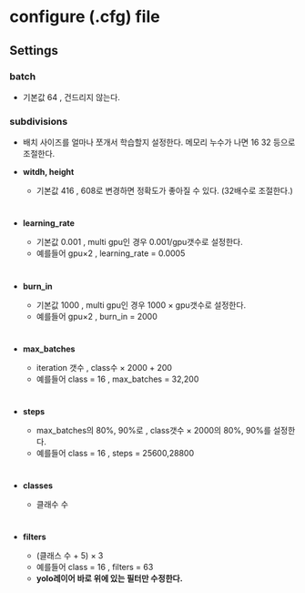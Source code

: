 # configure (.cfg) file

## Settings

### **batch**
  - 기본값 64 , 건드리지 않는다.
  
### **subdivisions**
  - 배치 사이즈를 얼마나 쪼개서 학습할지 설정한다. 메모리 누수가 나면 16 32 등으로 조절한다.
  
- **witdh, height**
  - 기본값 416 , 608로 변경하면 정확도가 좋아질 수 있다. (32배수로 조절한다.)
  #
- **learning_rate**
  - 기본값 0.001 , multi gpu인 경우 0.001/gpu갯수로 설정한다.  
  - 예를들어 gpu×2 , learning_rate = 0.0005  
  #
- **burn_in**
  - 기본값 1000 , multi gpu인 경우 1000 × gpu갯수로 설정한다.  
  - 예를들어 gpu×2 , burn_in = 2000  
  #
- **max_batches**
  - iteration 갯수 , class수 × 2000 + 200  
  - 예를들어 class = 16 , max_batches = 32,200  
  #
- **steps**  
  - max_batches의 80%, 90%로 , class갯수 × 2000의 80%, 90%를 설정한다.  
  - 예를들어 class = 16 , steps = 25600,28800
  #
- **classes**  
  - 클래수 수
  #
- **filters**
  - (클래스 수 + 5) × 3
  - 예를들어 class = 16 , filters = 63
  - **yolo레이어 바로 위에 있는 필터만 수정한다.**
